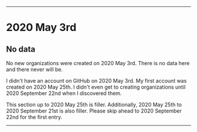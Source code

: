 
***

# 2020 May 3rd

## No data

No new organizations were created on 2020 May 3rd. There is no data here and there never will be.

I didn't have an account on GitHub on 2020 May 3rd. My first account was created on 2020 May 25th. I didn't even get to creating organizations until 2020 September 22nd when I discovered them.

This section up to 2020 May 25th is filler. Additionally, 2020 May 25th to 2020 September 21st is also filler. Please skip ahead to 2020 September 22nd for the first entry.

***
